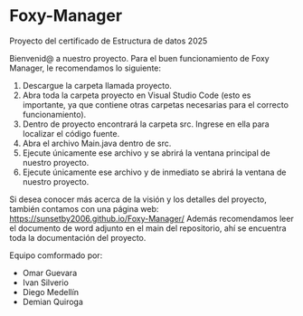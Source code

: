 # Foxy-Manager
Proyecto del certificado de Estructura de datos 2025

Bienvenid@ a nuestro proyecto.
Para el buen funcionamiento de Foxy Manager, le recomendamos lo siguiente:

1. Descargue la carpeta llamada proyecto.
2. Abra toda la carpeta proyecto en Visual Studio Code (esto es importante, ya que contiene otras carpetas necesarias para el correcto funcionamiento).
3. Dentro de proyecto encontrará la carpeta src. Ingrese en ella para localizar el código fuente.
4. Abra el archivo Main.java dentro de src.
5. Ejecute únicamente ese archivo y se abrirá la ventana principal de nuestro proyecto.
6. Ejecute únicamente ese archivo y de inmediato se abrirá la ventana de nuestro proyecto.

Si desea conocer más acerca de la visión y los detalles del proyecto, también contamos con una página web:
https://sunsetby2006.github.io/Foxy-Manager/
Además recomendamos leer el documento de word adjunto en el main del repositorio, ahí se encuentra toda la documentación del proyecto.

Equipo comformado por:
- Omar Guevara
- Ivan Silverio
- Diego Medellín
- Demian Quiroga
